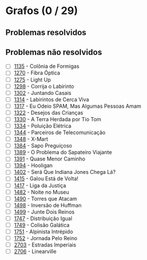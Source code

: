 # Grafos (0 / 29)



## Problemas resolvidos


## Problemas não resolvidos

  - [ ]  [1135](https://www.beecrowd.com.br/judge/pt/problems/view/1135) - Colônia de Formigas
  - [ ]  [1270](https://www.beecrowd.com.br/judge/pt/problems/view/1270) - Fibra Óptica
  - [ ]  [1275](https://www.beecrowd.com.br/judge/pt/problems/view/1275) - Light Up
  - [ ]  [1298](https://www.beecrowd.com.br/judge/pt/problems/view/1298) - Corrija o Labirinto
  - [ ]  [1302](https://www.beecrowd.com.br/judge/pt/problems/view/1302) - Juntando Casais
  - [ ]  [1314](https://www.beecrowd.com.br/judge/pt/problems/view/1314) - Labirintos de Cerca Viva
  - [ ]  [1317](https://www.beecrowd.com.br/judge/pt/problems/view/1317) - Eu Odeio SPAM, Mas Algumas Pessoas Amam
  - [ ]  [1322](https://www.beecrowd.com.br/judge/pt/problems/view/1322) - Desejos das Crianças
  - [ ]  [1330](https://www.beecrowd.com.br/judge/pt/problems/view/1330) - A Terra Herdada por Tio Tom
  - [ ]  [1334](https://www.beecrowd.com.br/judge/pt/problems/view/1334) - Poluição Elétrica
  - [ ]  [1344](https://www.beecrowd.com.br/judge/pt/problems/view/1344) - Parceiros de Telecomunicação
  - [ ]  [1348](https://www.beecrowd.com.br/judge/pt/problems/view/1348) - X-Mart
  - [ ]  [1384](https://www.beecrowd.com.br/judge/pt/problems/view/1384) - Sapo Preguiçoso
  - [ ]  [1389](https://www.beecrowd.com.br/judge/pt/problems/view/1389) - O Problema do Sapateiro Viajante
  - [ ]  [1391](https://www.beecrowd.com.br/judge/pt/problems/view/1391) - Quase Menor Caminho
  - [ ]  [1394](https://www.beecrowd.com.br/judge/pt/problems/view/1394) - Hooligan
  - [ ]  [1402](https://www.beecrowd.com.br/judge/pt/problems/view/1402) - Será Que Indiana Jones Chega Lá?
  - [ ]  [1415](https://www.beecrowd.com.br/judge/pt/problems/view/1415) - Galou Está de Volta!
  - [ ]  [1417](https://www.beecrowd.com.br/judge/pt/problems/view/1417) - Liga da Justiça
  - [ ]  [1482](https://www.beecrowd.com.br/judge/pt/problems/view/1482) - Noite no Museu
  - [ ]  [1490](https://www.beecrowd.com.br/judge/pt/problems/view/1490) - Torres que Atacam
  - [ ]  [1498](https://www.beecrowd.com.br/judge/pt/problems/view/1498) - Inversão de Huffman
  - [ ]  [1499](https://www.beecrowd.com.br/judge/pt/problems/view/1499) - Junte Dois Reinos
  - [ ]  [1747](https://www.beecrowd.com.br/judge/pt/problems/view/1747) - Distribuição Igual
  - [ ]  [1749](https://www.beecrowd.com.br/judge/pt/problems/view/1749) - Colisão Galática
  - [ ]  [1751](https://www.beecrowd.com.br/judge/pt/problems/view/1751) - Alpinista Intrépido
  - [ ]  [1752](https://www.beecrowd.com.br/judge/pt/problems/view/1752) - Jornada Pelo Reino
  - [ ]  [2703](https://www.beecrowd.com.br/judge/pt/problems/view/2703) - Estradas Imperiais
  - [ ]  [2706](https://www.beecrowd.com.br/judge/pt/problems/view/2706) - Linearville